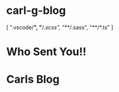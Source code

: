 # carl-g-blog<zero-md src="https://raw.githubusercontent.com/maxpowernz/vanillahtml/main/md/1.md">

[
".vscode/**",
"**/*.scss",
"**/*.sass",
"**/*.ts"
]


<div id="pinkyImg"></div>

<h1>Who Sent You!!</h1>
<h1 id="pinky">Carls Blog</h1>
